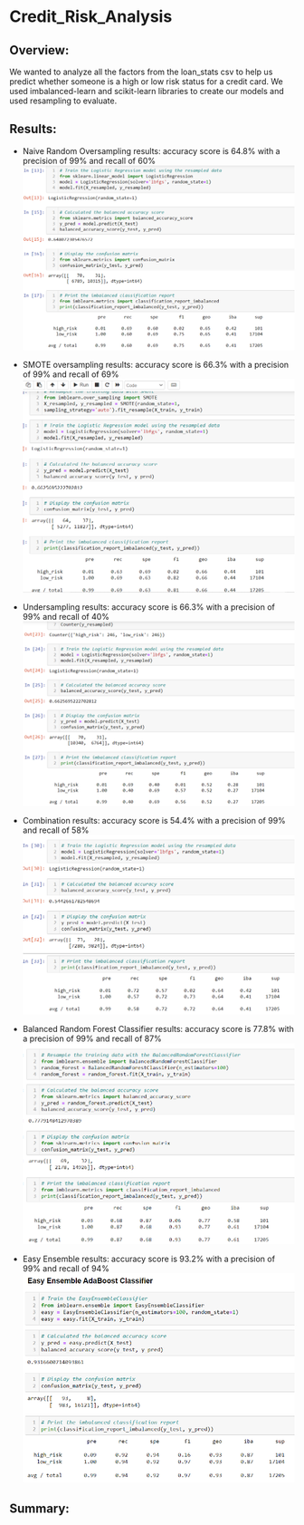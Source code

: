 # Credit_Risk_Analysis
## Overview:
We wanted to analyze all the factors from the loan_stats csv to help us predict whether someone is a high or low risk status for a credit card. We used imbalanced-learn and scikit-learn libraries to create our models and used resampling to evaluate.

## Results:
* Naive Random Oversampling results: accuracy score is 64.8% with a precision of 99% and recall of 60% 
![alt text](https://github.com/amarks5/Credit_Risk_Analysis/blob/main/images/naive.PNG)


* SMOTE oversampling results: accuracy score is 66.3% with a precision of 99% and recall of 69%
![alt text](https://github.com/amarks5/Credit_Risk_Analysis/blob/main/images/smote.PNG)


* Undersampling results: accuracy score is 66.3% with a precision of 99% and recall of 40%
![alt text](https://github.com/amarks5/Credit_Risk_Analysis/blob/main/images/undersampling.PNG)


* Combination results: accuracy score is 54.4% with a precision of 99% and recall of 58%
![alt text](https://github.com/amarks5/Credit_Risk_Analysis/blob/main/images/combination.PNG)


* Balanced Random Forest Classifier results: accuracy score is 77.8% with a precision of 99% and recall of 87%
![alt text](https://github.com/amarks5/Credit_Risk_Analysis/blob/main/images/balanced_random_forest_classifier.PNG)


* Easy Ensemble results: accuracy score is 93.2% with a precision of 99% and recall of 94%
![alt text](https://github.com/amarks5/Credit_Risk_Analysis/blob/main/images/easy_ensemble.PNG)

## Summary:


